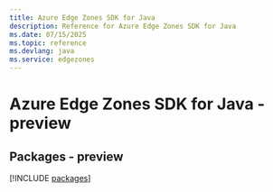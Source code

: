 ```yaml
---
title: Azure Edge Zones SDK for Java
description: Reference for Azure Edge Zones SDK for Java
ms.date: 07/15/2025
ms.topic: reference
ms.devlang: java
ms.service: edgezones
---
```

# Azure Edge Zones SDK for Java - preview
## Packages - preview
[!INCLUDE [packages](edge-zones-index.md)]